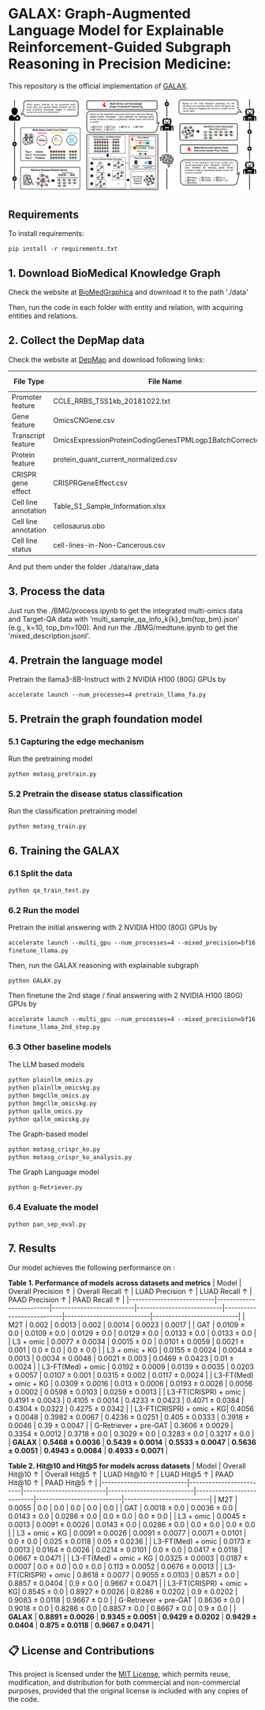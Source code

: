 # GALAX: Graph-Augmented Language Model for Explainable Reinforcement-Guided Subgraph Reasoning in Precision Medicine: 

This repository is the official implementation of [GALAX](). 

![Figure1](./figures/Figure2.png)

## Requirements

To install requirements:

```setup
pip install -r requirements.txt
```

## 1. Download BioMedical Knowledge Graph
Check the website at [BioMedGraphica](https://github.com/FuhaiLiAiLab/BioMedGraphica) and download it to the path './data'

Then, run the code in each folder with entity and relation, with acquiring entities and relations.

## 2. Collect the DepMap data
Check the website at [DepMap](https://depmap.org/portal/data_page/?tab=overview) and download following links:

| **File Type**           | **File Name**                          | **Download Site**                                                                 |
|-------------------------|----------------------------------------|-----------------------------------------------------------------------------------|
| Promoter feature        | CCLE_RRBS_TSS1kb_20181022.txt          | [Link](https://depmap.org/portal/data_page/?tab=allData)                         |
| Gene feature            | OmicsCNGene.csv                        | [Link](https://depmap.org/portal/data_page/?tab=allData)                         |
| Transcript feature      | OmicsExpressionProteinCodingGenesTPMLogp1BatchCorrected.csv                  | [Link](https://depmap.org/portal/data_page/?tab=allData)                         |
| Protein feature         | protein_quant_current_normalized.csv   | [Link](https://depmap.org/portal/data_page/?tab=allData)                         |
| CRISPR gene effect      | CRISPRGeneEffect.csv                   | [Link](https://depmap.org/portal/data_page/?tab=allData)                         |
| Cell line annotation    | Table_S1_Sample_Information.xlsx       | [Link](https://depmap.org/portal/data_page/?tab=allData)                         |
| Cell line annotation    | cellosaurus.obo                        | [Link](https://ftp.expasy.org/databases/cellosaurus/cellosaurus.obo)            |
| Cell line status        | cell-lines-in-Non-Cancerous.csv        | [Link](https://depmap.org/portal/context/Non-Cancerous)                          |

And put them under the folder ./data/raw_data

## 3. Process the data
Just run the ./BMG/process.ipynb to get the integrated multi-omics data and Target-QA data with 'multi_sample_qa_info_k{k}_bm{top_bm}.json' (e.g., k=10, top_bm=100). And run the ./BMG/medtune.ipynb to get the 'mixed_description.jsonl'.

## 4. Pretrain the language model
Pretrain the llama3-8B-Instruct with 2 NVIDIA H100 (80G) GPUs by
```
accelerate launch --num_processes=4 pretrain_llama_fa.py
```

## 5. Pretrain the graph foundation model
### 5.1 Capturing the edge mechanism
Run the pretraining model
```
python motasg_pretrain.py
```

### 5.2 Pretrain the disease status classification
Run the classification pretraining model
```
python motasg_train.py
```

## 6. Training the GALAX
### 6.1 Split the data 
```
python qa_train_test.py
```


### 6.2 Run the model
Pretrain the initial answering with 2 NVIDIA H100 (80G) GPUs by
```
accelerate launch --multi_gpu --num_processes=4 --mixed_precision=bf16 finetune_llama.py
```

Then, run the GALAX reasoning with explainable subgraph
```
python GALAX.py
```

Then finetune the 2nd stage / final answering with 2 NVIDIA H100 (80G) GPUs by
```
accelerate launch --multi_gpu --num_processes=4 --mixed_precision=bf16 finetune_llama_2nd_step.py
```


### 6.3 Other baseline models
The LLM based models
```
python plainllm_omics.py
python plainllm_omicskg.py
python bmgcllm_omics.py
python bmgcllm_omicskg.py
python qallm_omics.py
python qallm_omicskg.py
```

The Graph-based model
```
python motasg_crispr_ko.py
python motasg_crispr_ko_analysis.py
```

The Graph Language model
```
python g-Retriever.py
```


### 6.4 Evaluate the model
```
python pan_sep_eval.py
```

## 7. Results

Our model achieves the following performance on :

**Table 1. Performance of models across datasets and metrics**
| Model                      | Overall Precision ↑     | Overall Recall ↑        | LUAD Precision ↑         | LUAD Recall ↑            | PAAD Precision ↑         | PAAD Recall ↑            |
|---------------------------|-------------------------|--------------------------|---------------------------|---------------------------|---------------------------|---------------------------|
| M2T                       | 0.002                   | 0.0013                   | 0.002                     | 0.0014                    | 0.0023                    | 0.0017                    |
| GAT                       | 0.0109 ± 0.0            | 0.0109 ± 0.0             | 0.0129 ± 0.0              | 0.0129 ± 0.0              | 0.0133 ± 0.0              | 0.0133 ± 0.0              |
| L3 + omic                | 0.0077 ± 0.0034         | 0.0015 ± 0.0             | 0.0101 ± 0.0059           | 0.0021 ± 0.001            | 0.0 ± 0.0                 | 0.0 ± 0.0                 |
| L3 + omic + KG           | 0.0155 ± 0.0024         | 0.0044 ± 0.0013          | 0.0034 ± 0.0048           | 0.0021 ± 0.003            | 0.0469 ± 0.0423           | 0.01 ± 0.0024             |
| L3-FT(Med) + omic        | 0.0192 ± 0.0009         | 0.0139 ± 0.0035          | 0.0203 ± 0.0057           | 0.0107 ± 0.001            | 0.0315 ± 0.002            | 0.0117 ± 0.0024           |
| L3-FT(Med) + omic + KG   | 0.0309 ± 0.0016         | 0.013 ± 0.0006           | 0.0193 ± 0.0026           | 0.0056 ± 0.0002           | 0.0598 ± 0.0103           | 0.0259 ± 0.0013           |
| L3-FT(CRISPR) + omic     | 0.4191 ± 0.0043         | 0.4105 ± 0.0014          | 0.4233 ± 0.0423           | 0.4071 ± 0.0384           | 0.4304 ± 0.0322           | 0.4275 ± 0.0342           |
| L3-FT(CRISPR) + omic + KG| 0.4056 ± 0.0048         | 0.3982 ± 0.0067          | 0.4236 ± 0.0251           | 0.405 ± 0.0333            | 0.3918 ± 0.0046           | 0.39 ± 0.0047             |
| G-Retriever + pre-GAT    | 0.3606 ± 0.0029         | 0.3354 ± 0.0012          | 0.3718 ± 0.0              | 0.3029 ± 0.0              | 0.3283 ± 0.0              | 0.3217 ± 0.0              |
| **GALAX**                | **0.5468 ± 0.0036**     | **0.5439 ± 0.0014**      | **0.5533 ± 0.0047**       | **0.5636 ± 0.0051**       | **0.4943 ± 0.0084**       | **0.4933 ± 0.0071**       |



**Table 2. Hit@10 and Hit@5 for models across datasets**
| Model                      | Overall Hit@10 ↑        | Overall Hit@5 ↑         | LUAD Hit@10 ↑            | LUAD Hit@5 ↑             | PAAD Hit@10 ↑            | PAAD Hit@5 ↑             |
|---------------------------|-------------------------|--------------------------|---------------------------|---------------------------|---------------------------|---------------------------|
| M2T                       | 0.0055                  | 0.0                      | 0.0                       | 0.0                       | 0.0                       | 0.0                       |
| GAT                       | 0.0018 ± 0.0            | 0.0036 ± 0.0             | 0.0143 ± 0.0              | 0.0286 ± 0.0              | 0.0 ± 0.0                 | 0.0 ± 0.0                 |
| L3 + omic                | 0.0045 ± 0.0013         | 0.0091 ± 0.0026          | 0.0143 ± 0.0              | 0.0286 ± 0.0              | 0.0 ± 0.0                 | 0.0 ± 0.0                 |
| L3 + omic + KG           | 0.0091 ± 0.0026         | 0.0091 ± 0.0077          | 0.0071 ± 0.0101           | 0.0 ± 0.0                 | 0.025 ± 0.0118            | 0.05 ± 0.0236             |
| L3-FT(Med) + omic        | 0.0173 ± 0.0013         | 0.0164 ± 0.0026          | 0.0214 ± 0.0101           | 0.0 ± 0.0                 | 0.0417 ± 0.0118           | 0.0667 ± 0.0471           |
| L3-FT(Med) + omic + KG   | 0.0325 ± 0.0003         | 0.0187 ± 0.0007          | 0.0 ± 0.0                 | 0.0 ± 0.0                 | 0.113 ± 0.0052            | 0.0676 ± 0.0013           |
| L3-FT(CRISPR) + omic     | 0.8618 ± 0.0077         | 0.9055 ± 0.0103          | 0.8571 ± 0.0              | 0.8857 ± 0.0404           | 0.9 ± 0.0                 | 0.9667 ± 0.0471           |
| L3-FT(CRISPR) + omic + KG| 0.8545 ± 0.0            | 0.8927 ± 0.0026          | 0.8286 ± 0.0202           | 0.9 ± 0.0202              | 0.9083 ± 0.0118           | 0.9667 ± 0.0              |
| G-Retriever + pre-GAT    | 0.8636 ± 0.0            | 0.9018 ± 0.0             | 0.8286 ± 0.0              | 0.8857 ± 0.0              | 0.8667 ± 0.0              | 0.9 ± 0.0                 |
| **GALAX**                | **0.8891 ± 0.0026**     | **0.9345 ± 0.0051**      | **0.9429 ± 0.0202**       | **0.9429 ± 0.0404**       | **0.875 ± 0.0118**        | **0.9667 ± 0.0471**       |

 

## 📋 License and Contributions

This project is licensed under the [MIT License](LICENSE), which permits reuse, modification, and distribution for both commercial and non-commercial purposes, provided that the original license is included with any copies of the code.
